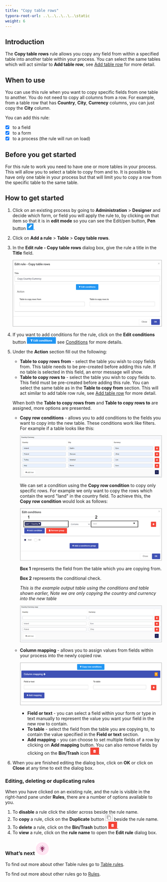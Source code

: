 ```yaml
---
title: "Copy table rows"
typora-root-url: ..\..\..\..\..\static
weight: 6
---
```


## Introduction

The **Copy table rows** rule allows you copy any field from within a specified table into another table within your process. You can select the same tables which will act similar to **Add table row**, see [Add table row](/docs/platform/rules/tables/add-table-row/) for more detail.

## When to use

You can use this rule when you want to copy specific fields from one table to another. You do not need to copy all columns from a row. For example, from a table row that has **Country**, **City**, **Currency** columns, you can just copy the **City** column.

You can add this rule:

- [x] to a field
- [x] to a form
- [x] to a process (the rule will run on load)

## Before you get started

For this rule to work you need to have one or more tables in your process. This will allow you to select a table to copy from and to. It is possible to have only one table in your process but that will limit you to copy a row from the specific table to the same table.

## How to get started

1. Click on an existing process by going to **Administration** > **Designer** and decide which form, or field you will apply the rule to, by clicking on that item so that it is in **edit mode** so you can see the Edit/pen button, **Pen** button ![Pen button](/images/penicon.png).

2. Click on **Add a rule** > **Table** > **Copy table rows**.

3. In the **Edit rule - Copy table rows** dialog box, give the rule a title in the **Title** field.

   ![Edit rule - Copy table rows](/images/copy-row-edit-rule.jpg)

4. If you want to add conditions for the rule, click on the **Edit conditions** button ![Edit conditions button](/images/editconditions.png) see [Conditions](/docs/platform/rules/general/add-conditions/) for more details.

5. Under the **Action** section fill out the following:

   - **Table to copy rows from** - select the table you wish to copy fields from. This table needs to be pre-created before adding this rule. If no table is selected in this field, an error message will show.
   - **Table to copy rows to** - select the table you wish to copy fields to. This field must be pre-created before adding this rule. You can select the same table as in the **Table to copy from** section. This will act similar to add table row rule, see [Add table row](/docs/platform/rules/tables/add-table-row/) for more detail.

   When both the **Table to copy rows from** and **Table to copy rows to** are assigned, more options are presented.

   - **Copy row conditions** - allows you to add conditions to the fields you want to copy into the new table. These conditions work like filters. For example if a table looks like this:

     ![Copy row table example](/images/copy-row-country-example.jpg)

     We can set a condition using the **Copy row condition** to copy only specific rows. For example we only want to copy the rows which contain the word "land" in the country field. To achieve this, the **Copy row condition** would look as follows: 

     ![Copy row mapping](/images/copy-rows-copy-conditions.jpg)

     **Box 1** represents the field from the table which you are copying from.

     **Box 2** represents the conditional check.

     *This is the example output table using the conditions and table shown earlier, Note we are only copying the country and currency into the new table*

     ![Example output table](/images/copy-row-output-table.jpg)

   - **Column mapping** - allows you to assign values from fields within your process into the newly copied row. 

     ![Copy row mapping](/images/copy-row-mapping.jpg)

     - **Field or text** - you can select a field within your form or type in text manually to represent the value you want your field in the new row to contain.
     - **To table** - select the field from the table you are copying to, to contain the value specified in the **Field or text** section.
     - **Add mapping** - you can choose to set multiple fields of a row by clicking on **Add mapping** button. You can also remove fields by clicking on the **Bin/Trash** icon ![Bin/Trash button](/images/bin.png).

6. When you are finished editing the dialog box, click on **OK** or click on **Close** at any time to exit the dialog box.


### Editing, deleting or duplicating rules

When you have clicked on an existing rule, and the rule is visible in the right-hand pane under **Rules**, there are a number of options available to you.

1. To **disable** a rule click the slider across beside the rule name.
2. To **copy** a rule, click on the **Duplicate** button ![Duplicate button](/images/duplicate-button.jpg) beside the rule name.
3. To **delete** a rule, click on the **Bin/Trash** button ![Bin/Trash button](/images/bin.png).
4. To **view** a rule, click on the **rule name** to open the **Edit rule** dialog box.

### What’s next ![Idea icon](/images/18.png)

To find out more about other Table rules go to [Table rules](/docs/platform/rules/tables/).

To find out more about other rules go to [Rules](/docs/platform/rules/).


